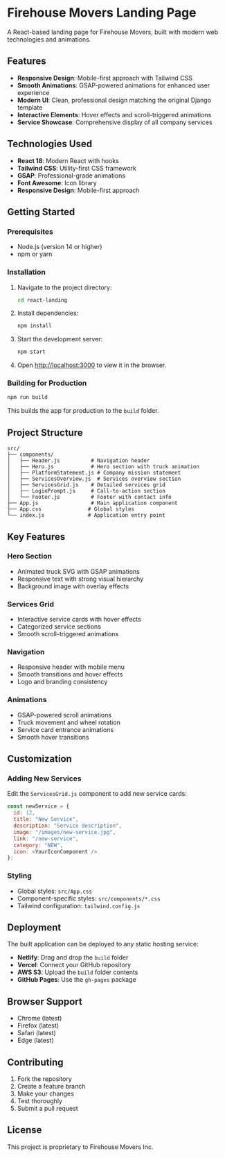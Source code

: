 # Firehouse Movers Landing Page

A React-based landing page for Firehouse Movers, built with modern web technologies and animations.

## Features

- **Responsive Design**: Mobile-first approach with Tailwind CSS
- **Smooth Animations**: GSAP-powered animations for enhanced user experience
- **Modern UI**: Clean, professional design matching the original Django template
- **Interactive Elements**: Hover effects and scroll-triggered animations
- **Service Showcase**: Comprehensive display of all company services

## Technologies Used

- **React 18**: Modern React with hooks
- **Tailwind CSS**: Utility-first CSS framework
- **GSAP**: Professional-grade animations
- **Font Awesome**: Icon library
- **Responsive Design**: Mobile-first approach

## Getting Started

### Prerequisites

- Node.js (version 14 or higher)
- npm or yarn

### Installation

1. Navigate to the project directory:
   ```bash
   cd react-landing
   ```

2. Install dependencies:
   ```bash
   npm install
   ```

3. Start the development server:
   ```bash
   npm start
   ```

4. Open [http://localhost:3000](http://localhost:3000) to view it in the browser.

### Building for Production

```bash
npm run build
```

This builds the app for production to the `build` folder.

## Project Structure

```
src/
├── components/
│   ├── Header.js          # Navigation header
│   ├── Hero.js            # Hero section with truck animation
│   ├── PlatformStatement.js # Company mission statement
│   ├── ServicesOverview.js  # Services overview section
│   ├── ServicesGrid.js    # Detailed services grid
│   ├── LoginPrompt.js     # Call-to-action section
│   └── Footer.js          # Footer with contact info
├── App.js                 # Main application component
├── App.css               # Global styles
└── index.js              # Application entry point
```

## Key Features

### Hero Section
- Animated truck SVG with GSAP animations
- Responsive text with strong visual hierarchy
- Background image with overlay effects

### Services Grid
- Interactive service cards with hover effects
- Categorized service sections
- Smooth scroll-triggered animations

### Navigation
- Responsive header with mobile menu
- Smooth transitions and hover effects
- Logo and branding consistency

### Animations
- GSAP-powered scroll animations
- Truck movement and wheel rotation
- Service card entrance animations
- Smooth hover transitions

## Customization

### Adding New Services
Edit the `ServicesGrid.js` component to add new service cards:

```javascript
const newService = {
  id: 12,
  title: "New Service",
  description: "Service description",
  image: "/images/new-service.jpg",
  link: "/new-service",
  category: "NEW",
  icon: <YourIconComponent />
};
```

### Styling
- Global styles: `src/App.css`
- Component-specific styles: `src/components/*.css`
- Tailwind configuration: `tailwind.config.js`

## Deployment

The built application can be deployed to any static hosting service:

- **Netlify**: Drag and drop the `build` folder
- **Vercel**: Connect your GitHub repository
- **AWS S3**: Upload the `build` folder contents
- **GitHub Pages**: Use the `gh-pages` package

## Browser Support

- Chrome (latest)
- Firefox (latest)
- Safari (latest)
- Edge (latest)

## Contributing

1. Fork the repository
2. Create a feature branch
3. Make your changes
4. Test thoroughly
5. Submit a pull request

## License

This project is proprietary to Firehouse Movers Inc.
